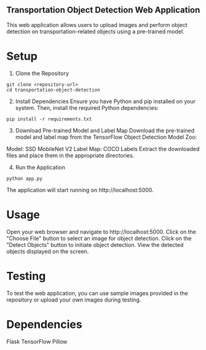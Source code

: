 ## Transportation Object Detection Web Application
This web application allows users to upload images and perform object detection on transportation-related objects using a pre-trained model.

# Setup
1. Clone the Repository
```
git clone <repository-url>
cd transportation-object-detection
```

2. Install Dependencies
Ensure you have Python and pip installed on your system. Then, install the required Python dependencies:

```
pip install -r requirements.txt
```

3. Download Pre-trained Model and Label Map
Download the pre-trained model and label map from the TensorFlow Object Detection Model Zoo:

Model: SSD MobileNet V2
Label Map: COCO Labels
Extract the downloaded files and place them in the appropriate directories.

4. Run the Application

```
python app.py
```
The application will start running on http://localhost:5000.

# Usage
Open your web browser and navigate to http://localhost:5000.
Click on the "Choose File" button to select an image for object detection.
Click on the "Detect Objects" button to initiate object detection.
View the detected objects displayed on the screen.

# Testing
To test the web application, you can use sample images provided in the repository or upload your own images during testing.

# Dependencies
Flask
TensorFlow
Pillow
